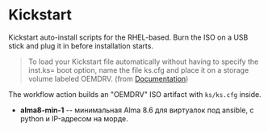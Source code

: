 # Kickstart
Kickstart auto-install scripts for the RHEL-based. Burn the ISO on a USB stick and plug it in before installation starts.

> To load your Kickstart file automatically without having to specify the inst.ks= boot option, name the file ks.cfg and place it on a storage volume labeled OEMDRV. 
(from [Documentation](https://docs.centos.org/en-US/centos/install-guide/Kickstart2/#sect-kickstart-installation-starting))

The workflow action builds an "OEMDRV" ISO artifact with `ks/ks.cfg` inside.

- **alma8-min-1** -- минимальная Alma 8.6 для виртуалок под ansible, с python и IP-адресом на морде.
